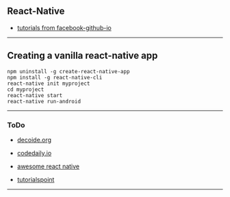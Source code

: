
## React-Native

* [tutorials from facebook-github-io](./facebook-github-io)

---

## Creating a vanilla react-native app

```
npm uninstall -g create-react-native-app
npm install -g react-native-cli
react-native init myproject
cd myproject
react-native start
react-native run-android
```

---

### ToDo

* [decoide.org](https://www.decoide.org/react-native/docs/linux-windows-support.html#content)

* [codedaily.io](https://codedaily.io/tutorials/16/How-to-Make-Instagram)

* [awesome react native](http://www.awesome-react-native.com/)

* [tutorialspoint](https://www.tutorialspoint.com/react_native/react_native_overview.htm)

---
